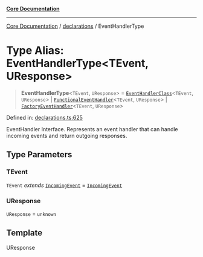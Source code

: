 [**Core Documentation**](../../README.md)

***

[Core Documentation](../../README.md) / [declarations](../README.md) / EventHandlerType

# Type Alias: EventHandlerType\<TEvent, UResponse\>

> **EventHandlerType**\<`TEvent`, `UResponse`\> = [`EventHandlerClass`](EventHandlerClass.md)\<`TEvent`, `UResponse`\> \| [`FunctionalEventHandler`](FunctionalEventHandler.md)\<`TEvent`, `UResponse`\> \| [`FactoryEventHandler`](FactoryEventHandler.md)\<`TEvent`, `UResponse`\>

Defined in: [declarations.ts:625](https://github.com/stonemjs/core/blob/e2fddc9518734748c09a72d4b4064dd1d4c1288c/src/declarations.ts#L625)

EventHandler Interface.
Represents an event handler that can handle incoming events and return outgoing responses.

## Type Parameters

### TEvent

`TEvent` *extends* [`IncomingEvent`](../../events/IncomingEvent/classes/IncomingEvent.md) = [`IncomingEvent`](../../events/IncomingEvent/classes/IncomingEvent.md)

### UResponse

`UResponse` = `unknown`

## Template

UResponse
